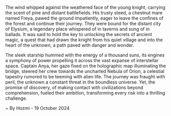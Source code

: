 
The wind whipped against the weathered face of the young knight, carrying the scent of pine and distant battlefields. His trusty steed, a chestnut mare named Freya, pawed the ground impatiently, eager to leave the confines of the forest and continue their journey. They were bound for the distant city of Elysium, a legendary place whispered of in taverns and sung of in ballads. It was said to hold the key to unlocking the secrets of ancient magic, a quest that had drawn the knight from his quiet village and into the heart of the unknown, a path paved with danger and wonder. 

The sleek starship hummed with the energy of a thousand suns, its engines a symphony of power propelling it across the vast expanse of interstellar space. Captain Anya, her gaze fixed on the holographic map illuminating the bridge, steered her crew towards the uncharted Nebula of Orion, a celestial tapestry rumored to be teeming with alien life. The journey was fraught with peril, the unknown a constant threat in the boundless universe. Yet, the promise of discovery, of making contact with civilizations beyond comprehension, fueled their ambition, transforming every risk into a thrilling challenge. 

~ By Hozmi - 19 October 2024
